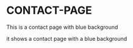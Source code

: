 # CONTACT-PAGE
This is a contact page with blue background

it shows a contact page with a blue background

